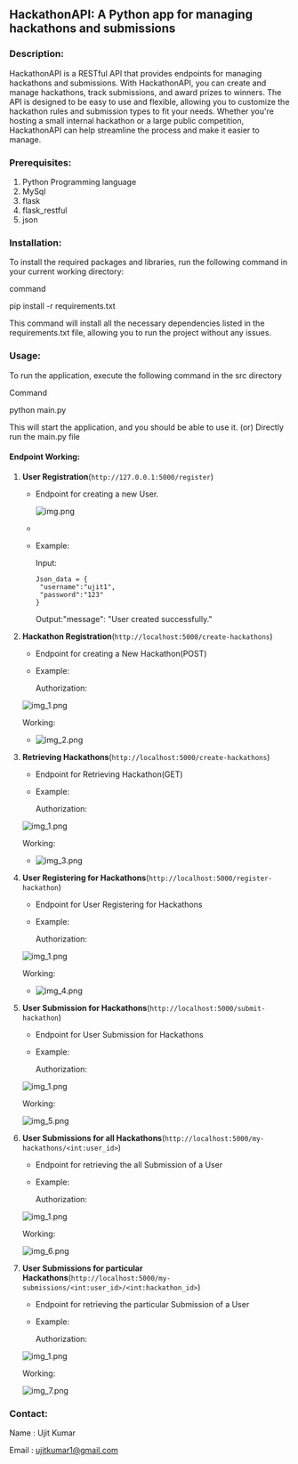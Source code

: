 ## HackathonAPI: A Python app for managing hackathons and submissions

### Description:

HackathonAPI is a RESTful API that provides endpoints for managing hackathons and submissions. With HackathonAPI, you can create and manage hackathons, track submissions, and award prizes to winners. The API is designed to be easy to use and flexible, allowing you to customize the hackathon rules and submission types to fit your needs. Whether you're hosting a small internal hackathon or a large public competition, HackathonAPI can help streamline the process and make it easier to manage.

### Prerequisites:

1. Python Programming language
2. MySql
3. flask
4. flask_restful
5. json

### Installation:

To install the required packages and libraries, run the following command in your current working directory:

command

pip install -r requirements.txt

This command will install all the necessary dependencies listed in the requirements.txt file, allowing you to run the
project without any issues.

### Usage:

To run the application, execute the following command in the src directory

Command

python main.py

This will start the application, and you should be able to use it. (or) Directly run the main.py file

#### Endpoint Working:

1. **User Registration**(```http://127.0.0.1:5000/register```)

    - Endpoint for creating a new User.
   
      ![img.png](documentaionImage/img.png)
    - 
    - Example:

      Input:
      ```
      Json_data = {
       "username":"ujit1",
       "password":"123"
      }
      ```

      Output:"message": "User created successfully."

2. **Hackathon Registration**(```http://localhost:5000/create-hackathons```)

    - Endpoint for creating a New Hackathon(POST)

    - Example:
      
      Authorization:
   
     ![img_1.png](documentaionImage/img_1.png)
      
      Working:
   
    - ![img_2.png](documentaionImage/img_2.png)
     
3. **Retrieving Hackathons**(```http://localhost:5000/create-hackathons```)

    - Endpoint for Retrieving Hackathon(GET)

    - Example:
      
      Authorization:
   
     ![img_1.png](documentaionImage/img_1.png)
      
      Working:
   
    - ![img_3.png](documentaionImage/img_3.png)

4. **User Registering for Hackathons**(```http://localhost:5000/register-hackathon```)

    - Endpoint for  User Registering for Hackathons

    - Example:
      
      Authorization:
   
     ![img_1.png](documentaionImage/img_1.png)
      
      Working:
   
    - ![img_4.png](documentaionImage/img_4.png)

4. **User Submission for Hackathons**(```http://localhost:5000/submit-hackathon```)

    - Endpoint for User Submission for Hackathons

    - Example:
      
      Authorization:
   
     ![img_1.png](documentaionImage/img_1.png)
      
      Working:

     ![img_5.png](documentaionImage/img_5.png)

5. **User Submissions for all Hackathons**(```http://localhost:5000/my-hackathons/<int:user_id>```)

    - Endpoint for retrieving the all Submission of a User

    - Example:
      
      Authorization:
   
     ![img_1.png](documentaionImage/img_1.png)
      
      Working:

      ![img_6.png](documentaionImage/img_6.png)

5. **User Submissions for particular Hackathons**(```http://localhost:5000/my-submissions/<int:user_id>/<int:hackathon_id>```)

    - Endpoint for retrieving the particular Submission of a User

    - Example:
      
      Authorization:
   
     ![img_1.png](documentaionImage/img_1.png)
      
      Working:

      ![img_7.png](documentaionImage/img_7.png)
     
### Contact:

Name : Ujit Kumar

Email : ujitkumar1@gmail.com